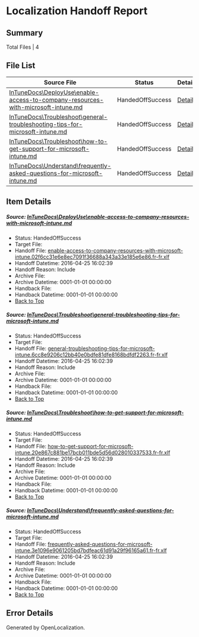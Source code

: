 # <a name='report-top'></a> Localization Handoff Report

## Summary
 Total Files | 4

## File List
 Source File | Status | Details 
 ----------- | ------ | ------- 
 [InTuneDocs\DeployUse\enable-access-to-company-resources-with-microsoft-intune.md](https://github.com/Microsoft/IntuneDocs-pr/blob/e7d87d9a6a245e3be4cc7f7fd70fa793411cfbe5/InTuneDocs/DeployUse/enable-access-to-company-resources-with-microsoft-intune.md) | HandedOffSuccess | [Details](#9293d181ff3df80697b2d272259bd2731f46f69135)
 [InTuneDocs\Troubleshoot\general-troubleshooting-tips-for-microsoft-intune.md](https://github.com/Microsoft/IntuneDocs-pr/blob/e7d87d9a6a245e3be4cc7f7fd70fa793411cfbe5/InTuneDocs/Troubleshoot/general-troubleshooting-tips-for-microsoft-intune.md) | HandedOffSuccess | [Details](#2e815b52c948f102e98a87215fd139fa2ff3855e1104)
 [InTuneDocs\Troubleshoot\how-to-get-support-for-microsoft-intune.md](https://github.com/Microsoft/IntuneDocs-pr/blob/e7d87d9a6a245e3be4cc7f7fd70fa793411cfbe5/InTuneDocs/Troubleshoot/how-to-get-support-for-microsoft-intune.md) | HandedOffSuccess | [Details](#8b942e033a58ad08749072170429de880ba631bd1105)
 [InTuneDocs\Understand\frequently-asked-questions-for-microsoft-intune.md](https://github.com/Microsoft/IntuneDocs-pr/blob/e7d87d9a6a245e3be4cc7f7fd70fa793411cfbe5/InTuneDocs/Understand/frequently-asked-questions-for-microsoft-intune.md) | HandedOffSuccess | [Details](#dccbd7da4da154074dfafe6dabde8a8f803c75111125)

## Item Details
##### <a name='9293d181ff3df80697b2d272259bd2731f46f69135'></a> Source: [InTuneDocs\DeployUse\enable-access-to-company-resources-with-microsoft-intune.md](https://github.com/Microsoft/IntuneDocs-pr/blob/e7d87d9a6a245e3be4cc7f7fd70fa793411cfbe5/InTuneDocs/DeployUse/enable-access-to-company-resources-with-microsoft-intune.md)
* Status: HandedOffSuccess
* Target File: 
* Handoff File: [enable-access-to-company-resources-with-microsoft-intune.02f6cc31e6e8ec7091f36688a343a33e185e6e86.fr-fr.xlf](https://github.com/Microsoft/EM.handoff/blob/646c175ad4bc4636b50a687f926432a1f11d8fea/ol-handoff/Microsoft/IntuneDocs-pr.fr-fr/master/enable-access-to-company-resources-with-microsoft-intune.02f6cc31e6e8ec7091f36688a343a33e185e6e86.fr-fr.xlf)
* Handoff Datetime: 2016-04-25 16:02:39
* Handoff Reason: Include
* Archive File: 
* Archive Datetime: 0001-01-01 00:00:00
* Handback File: 
* Handback Datetime: 0001-01-01 00:00:00
* [Back to Top](#report-top)

##### <a name='2e815b52c948f102e98a87215fd139fa2ff3855e1104'></a> Source: [InTuneDocs\Troubleshoot\general-troubleshooting-tips-for-microsoft-intune.md](https://github.com/Microsoft/IntuneDocs-pr/blob/e7d87d9a6a245e3be4cc7f7fd70fa793411cfbe5/InTuneDocs/Troubleshoot/general-troubleshooting-tips-for-microsoft-intune.md)
* Status: HandedOffSuccess
* Target File: 
* Handoff File: [general-troubleshooting-tips-for-microsoft-intune.6cc8e9206c12bb40e0bdfe81dfe8168bdfdf2263.fr-fr.xlf](https://github.com/Microsoft/EM.handoff/blob/646c175ad4bc4636b50a687f926432a1f11d8fea/ol-handoff/Microsoft/IntuneDocs-pr.fr-fr/master/general-troubleshooting-tips-for-microsoft-intune.6cc8e9206c12bb40e0bdfe81dfe8168bdfdf2263.fr-fr.xlf)
* Handoff Datetime: 2016-04-25 16:02:39
* Handoff Reason: Include
* Archive File: 
* Archive Datetime: 0001-01-01 00:00:00
* Handback File: 
* Handback Datetime: 0001-01-01 00:00:00
* [Back to Top](#report-top)

##### <a name='8b942e033a58ad08749072170429de880ba631bd1105'></a> Source: [InTuneDocs\Troubleshoot\how-to-get-support-for-microsoft-intune.md](https://github.com/Microsoft/IntuneDocs-pr/blob/e7d87d9a6a245e3be4cc7f7fd70fa793411cfbe5/InTuneDocs/Troubleshoot/how-to-get-support-for-microsoft-intune.md)
* Status: HandedOffSuccess
* Target File: 
* Handoff File: [how-to-get-support-for-microsoft-intune.20e867c881be17bcb011bde5d56d028010337533.fr-fr.xlf](https://github.com/Microsoft/EM.handoff/blob/646c175ad4bc4636b50a687f926432a1f11d8fea/ol-handoff/Microsoft/IntuneDocs-pr.fr-fr/master/how-to-get-support-for-microsoft-intune.20e867c881be17bcb011bde5d56d028010337533.fr-fr.xlf)
* Handoff Datetime: 2016-04-25 16:02:39
* Handoff Reason: Include
* Archive File: 
* Archive Datetime: 0001-01-01 00:00:00
* Handback File: 
* Handback Datetime: 0001-01-01 00:00:00
* [Back to Top](#report-top)

##### <a name='dccbd7da4da154074dfafe6dabde8a8f803c75111125'></a> Source: [InTuneDocs\Understand\frequently-asked-questions-for-microsoft-intune.md](https://github.com/Microsoft/IntuneDocs-pr/blob/e7d87d9a6a245e3be4cc7f7fd70fa793411cfbe5/InTuneDocs/Understand/frequently-asked-questions-for-microsoft-intune.md)
* Status: HandedOffSuccess
* Target File: 
* Handoff File: [frequently-asked-questions-for-microsoft-intune.3e1096e9061205bd7bdfeac61d91a29f96165a61.fr-fr.xlf](https://github.com/Microsoft/EM.handoff/blob/646c175ad4bc4636b50a687f926432a1f11d8fea/ol-handoff/Microsoft/IntuneDocs-pr.fr-fr/master/frequently-asked-questions-for-microsoft-intune.3e1096e9061205bd7bdfeac61d91a29f96165a61.fr-fr.xlf)
* Handoff Datetime: 2016-04-25 16:02:39
* Handoff Reason: Include
* Archive File: 
* Archive Datetime: 0001-01-01 00:00:00
* Handback File: 
* Handback Datetime: 0001-01-01 00:00:00
* [Back to Top](#report-top)


## Error Details

Generated by OpenLocalization.
